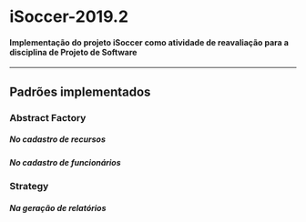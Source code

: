 # iSoccer-2019.2

#### Implementação do projeto iSoccer como atividade de reavaliação para a disciplina de Projeto de Software

---

## Padrões implementados

### Abstract Factory

##### No cadastro de recursos

##### No cadastro de funcionários


### Strategy

##### Na geração de relatórios